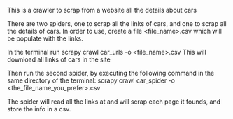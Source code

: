 This is a crawler to scrap from a website all the details about cars

There are two spiders, one to scrap all the links of cars, and one to scrap all the details of cars.
In order to use, create a file <file_name>.csv which will be populate with the links.

In the terminal run scrapy crawl car_urls -o <file_name>.csv
This will download all links of cars in the site

Then run the second spider, by executing the following command in the same directory of the terminal:
scrapy crawl car_spider -o <the_file_name_you_prefer>.csv

The spider will read all the links at and will scrap each page it founds, and store the info in a csv.



